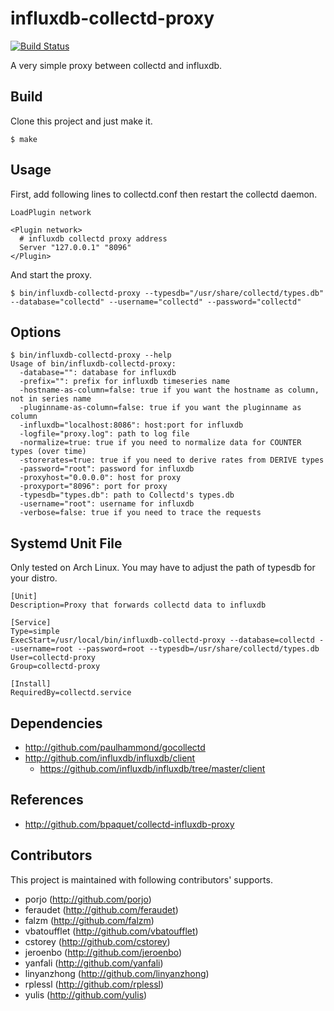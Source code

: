 influxdb-collectd-proxy
=======================

[![Build Status](https://travis-ci.org/yulis/influxdb-collectd-proxy.svg?branch=master)](https://travis-ci.org/yulis/influxdb-collectd-proxy)

A very simple proxy between collectd and influxdb.

## Build

Clone this project and just make it.

```
$ make
```

## Usage

First, add following lines to collectd.conf then restart the collectd daemon.

```
LoadPlugin network

<Plugin network>
  # influxdb collectd proxy address
  Server "127.0.0.1" "8096"
</Plugin>
```

And start the proxy.

```
$ bin/influxdb-collectd-proxy --typesdb="/usr/share/collectd/types.db" --database="collectd" --username="collectd" --password="collectd"
```

## Options

```
$ bin/influxdb-collectd-proxy --help
Usage of bin/influxdb-collectd-proxy:
  -database="": database for influxdb
  -prefix="": prefix for influxdb timeseries name
  -hostname-as-column=false: true if you want the hostname as column, not in series name
  -pluginname-as-column=false: true if you want the pluginname as column
  -influxdb="localhost:8086": host:port for influxdb
  -logfile="proxy.log": path to log file
  -normalize=true: true if you need to normalize data for COUNTER types (over time)
  -storerates=true: true if you need to derive rates from DERIVE types
  -password="root": password for influxdb
  -proxyhost="0.0.0.0": host for proxy
  -proxyport="8096": port for proxy
  -typesdb="types.db": path to Collectd's types.db
  -username="root": username for influxdb
  -verbose=false: true if you need to trace the requests
```

## Systemd Unit File

Only tested on Arch Linux. You may have to adjust the path of typesdb for your distro.

```
[Unit]
Description=Proxy that forwards collectd data to influxdb

[Service]
Type=simple
ExecStart=/usr/local/bin/influxdb-collectd-proxy --database=collectd --username=root --password=root --typesdb=/usr/share/collectd/types.db
User=collectd-proxy
Group=collectd-proxy

[Install]
RequiredBy=collectd.service
```

## Dependencies

- http://github.com/paulhammond/gocollectd
- http://github.com/influxdb/influxdb/client
  - https://github.com/influxdb/influxdb/tree/master/client

## References

- http://github.com/bpaquet/collectd-influxdb-proxy

## Contributors

This project is maintained with following contributors' supports.

- porjo (http://github.com/porjo)
- feraudet (http://github.com/feraudet)
- falzm (http://github.com/falzm)
- vbatoufflet (http://github.com/vbatoufflet)
- cstorey (http://github.com/cstorey)
- jeroenbo (http://github.com/jeroenbo)
- yanfali (http://github.com/yanfali)
- linyanzhong (http://github.com/linyanzhong)
- rplessl (http://github.com/rplessl)
- yulis (http://github.com/yulis)